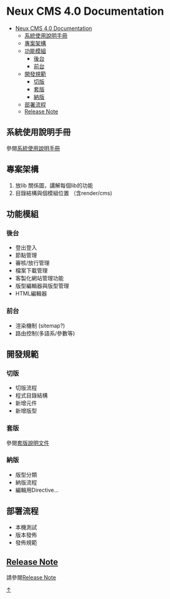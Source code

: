 # Neux CMS 4.0 Documentation


- [Neux CMS 4.0 Documentation](#neux-cms-40-documentation)
  - [系統使用說明手冊](#系統使用說明手冊)
  - [專案架構](#專案架構)
  - [功能模組](#功能模組)
    - [後台](#後台)
    - [前台](#前台)
  - [開發規範](#開發規範)
    - [切版](#切版)
    - [套版](#套版)
    - [納版](#納版)
  - [部署流程](#部署流程)
  - [Release Note](#release-note)

## 系統使用說明手冊

參閱[系統使用說明手冊](./instruction)

## 專案架構

1. 放lib 關係圖，講解每個lib的功能
2. 目錄結構與個模組位置 （含render/cms)

## 功能模組
### 後台
- 登出登入
- 節點管理
- 審核/放行管理
- 檔案下載管理
- 客製化網站管理功能
- 版型編輯器與版型管理
- HTML編輯器

### 前台

- 渲染機制 (sitemap?)
- 路由控制(多語系/參數等)

## 開發規範

### 切版

- 切版流程
- 程式目錄結構
- 新增元件
- 新增版型

### 套版

參閱[套版說明文件](./wrap-template)

### 納版

- 版型分類
- 納版流程
- 編輯用Directive...

## 部署流程

- 本機測試
- 版本發佈
- 發佈規範
## [Release Note](/CMS-4.0_FE/release-note)

請參閱[Release Note](/CMS-4.0_FE/release-note)

<link rel="stylesheet" type="text/css" href="./style/style.css" />

<div class="back-to-top-wrapper">
    <a href="#neux-cms-40-documentation" class="back-to-top-link" aria-label="Scroll to Top">
↑</a>
</div>
